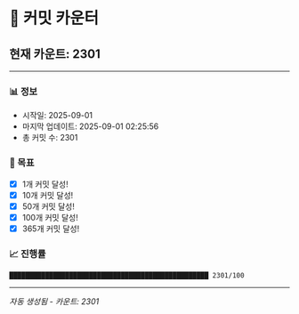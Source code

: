 # 🔢 커밋 카운터

## 현재 카운트: 2301

---

### 📊 정보
- 시작일: 2025-09-01
- 마지막 업데이트: 2025-09-01 02:25:56
- 총 커밋 수: 2301

### 🎯 목표
- [x] 1개 커밋 달성!
- [x] 10개 커밋 달성!
- [x] 50개 커밋 달성!
- [x] 100개 커밋 달성!
- [x] 365개 커밋 달성!

### 📈 진행률
```
██████████████████████████████████████████████████ 2301/100
```

---
*자동 생성됨 - 카운트: 2301*
